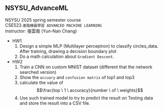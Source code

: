 ## NSYSU_AdvanceML
NSYSU 2025 spring semester course  
CSE523 `進階機器學習 ADVANCED MACHINE LEARNING`  
Instructor: 張雲南 (Yun-Nan Chang)

* HW1  
  1. Design a simple MLP (Multilayer perceptron) to classify circles_data.
     After training, drawing a decision boundary plot
  2. Do a math calculation about `Gradient Descent`.
* HW2
  1. Train a CNN on custom MNIST dataset (different that the network searched version)
  2. Show the `accuary` and `confusion matrix` of top1 and top3
  3. calculate the value of $$\frac{top \ 1 \ accuracy}{number \ of \ weights}$$
  4. Use such trained model to try to predict the result on Testing data and store the result into a CSV file.
 
  
